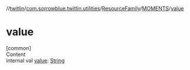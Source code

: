 //[twitlin](../../../index.md)/[com.sorrowblue.twitlin.utilities](../../index.md)/[ResourceFamily](../index.md)/[MOMENTS](index.md)/[value](value.md)



# value  
[common]  
Content  
internal val [value](value.md): [String](https://kotlinlang.org/api/latest/jvm/stdlib/kotlin/-string/index.html)  



